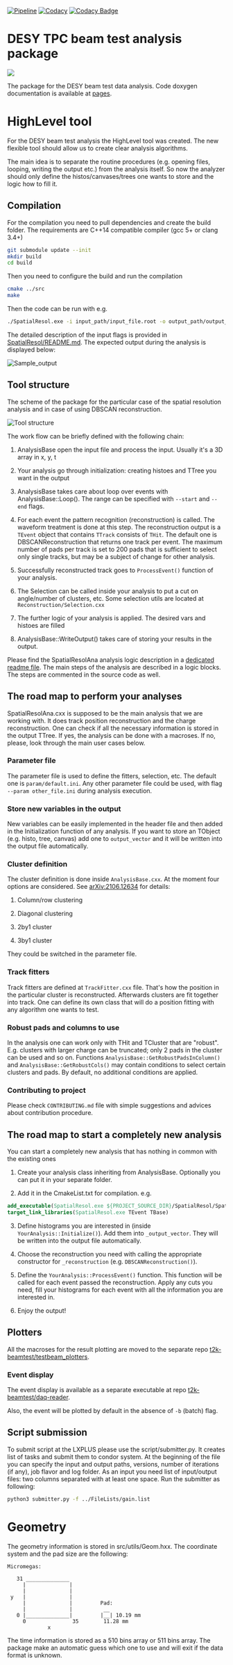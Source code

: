[![Pipeline](https://gitlab.com/t2k-beamtest/desy_testbeam/badges/develop/pipeline.svg)](https://gitlab.com/t2k-beamtest/desy_testbeam/-/commits/develop)
[![Codacy](https://app.codacy.com/project/badge/Grade/f0558fa6988e43d28f0d0915b2d77883)](https://www.codacy.com/gl/t2k-beamtest/desy_testbeam/dashboard?utm_source=gitlab.com&amp;utm_medium=referral&amp;utm_content=t2k-beamtest/desy_testbeam&amp;utm_campaign=Badge_Grade)
[![Codacy Badge](https://app.codacy.com/project/badge/Coverage/f0558fa6988e43d28f0d0915b2d77883)](https://www.codacy.com/gl/t2k-beamtest/desy_testbeam/dashboard?utm_source=gitlab.com&utm_medium=referral&utm_content=t2k-beamtest/desy_testbeam&utm_campaign=Badge_Coverage)

# DESY TPC beam test analysis package

![](doc/desy.png)

The package for the DESY beam test data analysis. 
Code doxygen documentation is available at [pages](https://t2k-beamtest.gitlab.io/desy_testbeam).

# HighLevel tool
For the DESY beam test analysis the HighLevel tool was created. 
The new flexible tool should allow us to create clear analysis algorithms.

The main idea is to separate the routine procedures 
(e.g. opening files, looping, writing the output etc.) from the analysis itself. 
So now the analyzer should only define the histos/canvases/trees 
one wants to store and the logic how to fill it.

## Compilation
For the compilation you need to pull dependencies and create the build folder.
The requirements are C++14 compatible compiler (gcc 5+ or clang 3.4+)
```bash
git submodule update --init
mkdir build
cd build
```
Then you need to configure the build and run the compilation
```bash
cmake ../src
make
```

Then the code can be run with e.g.
```bash
./SpatialResol.exe -i input_path/input_file.root -o output_path/output_file_iter0.root -t0 -b
```
The detailed description of the input flags is provided in [SpatialResol/README.md](src/SpatialResol/README.md).
The expected output during the analysis is displayed below:

![Sample_output](doc/output.png)

## Tool structure
The scheme of the package for the particular case of the spatial resolution analysis 
and in case of using DBSCAN reconstruction.

![Tool structure](doc/_spatial_resol_ana_8hxx__incl.png)

The work flow can be briefly defined with the following chain:
1. AnalysisBase open the input file and process the input. Usually it's a 3D array in x, y, t

2. Your analysis go through initialization: creating histoes and TTree you want in the output

3. AnalysisBase takes care about loop over events with AnalysisBase::Loop(). 
The range can be specified with `--start` and `--end` flags.

4. For each event the pattern recognition (reconstruction) is called. 
The waveform treatment is done at this step. 
The reconstruction output is a `TEvent` object that contains `TTrack` consists of `THit`. 
The default one is DBSCANReconstruction that returns one track per event. 
The maximum number of pads per track is set to 200 pads that is sufficient 
to select only single tracks, but may be a subject of change for other analysis.

5. Successfully reconstructed track goes to `ProcessEvent()` function of your analysis.

6. The Selection can be called inside your analysis to put a cut on angle/number of clusters, etc. 
Some selection utils are located at `Reconstruction/Selection.cxx`

7. The further logic of your analysis is applied. The desired vars and histoes are filled

8. AnalysisBase::WriteOutput() takes care of storing your results in the output.

Please find the SpatialResolAna analysis logic description in a 
[dedicated readme file](src/SpatialResol/README.md). 
The main steps of the analysis are described in a logic blocks. 
The steps are commented in the source code as well.

## The road map to perform your analyses
SpatialResolAna.cxx is supposed to be the main analysis that we are working with. 
It does track position reconstruction and the charge reconstruction. 
One can check if all the necessary information is stored in the output TTree. 
If yes, the analysis can be done with a macroses. 
If no, please, look through the main user cases below.

### Parameter file
The parameter file is used to define the fitters, selection, etc. 
The default one is `param/default.ini`. Any other parameter file could be used, 
with flag `--param other_file.ini` during analysis execution.

### Store new variables in the output
New variables can be easily implemented in the header file and then added 
in the Initialization function of any analysis. 
If you want to store an TObject (e.g. histo, tree, canvas) add one to `output_vector` 
and it will be written into the output file automatically.

### Cluster definition
The cluster definition is done inside `AnalysisBase.cxx`. 
At the moment four options are considered. See [arXiv:2106.12634](http://arxiv.org/abs/2106.12634)
for details:
1. Column/row clustering

2. Diagonal clustering

3. 2by1 cluster

4. 3by1 cluster

They could be switched in the parameter file.

### Track fitters
Track fitters are defined at `TrackFitter.cxx` file. 
That's how the position in the particular cluster is reconstructed. 
Afterwards clusters are fit together into track. 
One can define its own class that will do a position fitting with any algorithm one wants to test.

### Robust pads and columns to use
In the analysis one can work only with THit and TCluster that are "robust". 
E.g. clusters with larger charge can be truncated; only 2 pads in the cluster can be used and so on.
Functions `AnalysisBase::GetRobustPadsInColumn()` and `AnalysisBase::GetRobustCols()`
may contain conditions to select certain clusters and pads. 
By default, no additional conditions are applied.

### Contributing to project
Please check `CONTRIBUTING.md` file with simple suggestions and advices about contribution procedure.

## The road map to start a completely new analysis
You can start a completely new analysis that has nothing in common with the existing ones

1. Create your analysis class inheriting from AnalysisBase. 
Optionally you can put it in your separate folder.

2. Add it in the CmakeList.txt for compilation. e.g.
```cmake
add_executable(SpatialResol.exe ${PROJECT_SOURCE_DIR}/SpatialResol/SpatialResolAna.cxx)
target_link_libraries(SpatialResol.exe TEvent TBase)
```

3. Define histograms you are interested in (inside `YourAnalysis::Initialize()`). 
Add them into `_output_vector`. They will be written into the output file automatically.

4. Choose the reconstruction you need with calling the appropriate 
constructor for `_reconstruction` (e.g. `DBSCANReconstruction()`).

5. Define the `YourAnalysis::ProcessEvent()` function. 
This function will be called for each event passed the reconstruction. 
Apply any cuts you need, fill your histograms for each event with 
all the information you are interested in.

6. Enjoy the output!

## Plotters
All the macroses for the result plotting are moved 
to the separate repo [t2k-beamtest/testbeam_plotters](https://gitlab.com/t2k-beamtest/testbeam_plotters).

### Event display
The event display is available as a separate executable at repo
[t2k-beamtest/daq-reader](https://gitlab.com/t2k-beamtest/daq-reader).

Also, the event will be plotted by default in the absence of `-b` (batch) flag.

## Script submission
To submit script at the LXPLUS please use the script/submitter.py. 
It creates list of tasks and submit them to condor system. 
At the beginning of the file you can specify the input and output paths, versions, 
number of iterations (if any), job flavor and log folder. As an input you need list of 
input/output files: two columns separated with at least one space. Run the submitter as following:
```bash
python3 submitter.py -f ../FileLists/gain.list
```

# Geometry
The geometry information is stored in src/utils/Geom.hxx. 
The coordinate system and the pad size are the following:
```
Micromegas:

   31 ______________
     |              |
     |              |
 y   |              |
     |              |         Pad:
     |              |          __
   0 |______________|         |__| 10.19 mm
     0               35        11.28 mm
             x
```

The time information is stored as a 510 bins array or 511 bins array. 
The package make an automatic guess which one to use and will exit if the data format is unknown.
